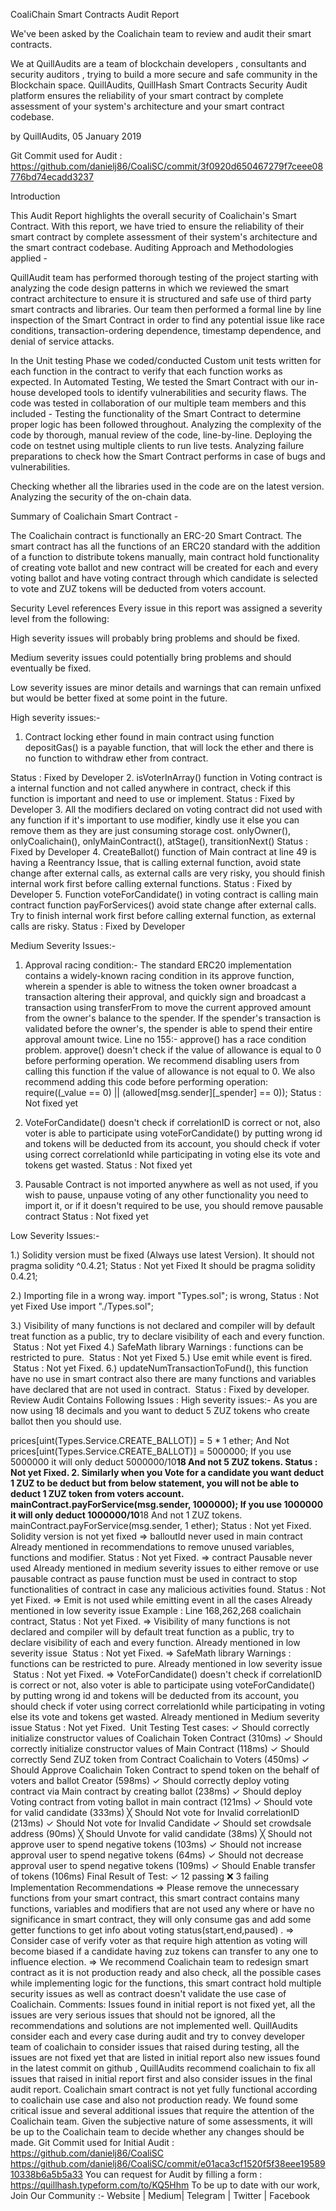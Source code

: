 CoaliChain Smart Contracts Audit Report

We've been asked by the Coalichain team to review and audit their smart contracts.

We at QuillAudits are a team of blockchain developers , consultants and security auditors , trying to build a more secure and safe community in the Blockchain space. QuillAudits, QuillHash Smart Contracts Security Audit platform ensures the reliability of your smart contract by complete assessment of your system's architecture and your smart contract codebase.

by QuillAudits, 05 January 2019

Git Commit used for Audit :
https://github.com/danielj86/CoaliSC/commit/3f0920d650467279f7ceee08776bd74ecadd3237

Introduction

This Audit Report highlights the overall security of Coalichain's Smart Contract. With this report, we have tried to ensure the reliability of their smart contract by complete assessment of their system's architecture and the smart contract codebase.
Auditing Approach and Methodologies applied -

QuillAudit team has performed thorough testing of the project starting with analyzing the code design patterns in which we reviewed the smart contract architecture to ensure it is structured and safe use of third party smart contracts and libraries.
Our team then performed a formal line by line inspection of the Smart Contract in order to find any potential issue like race conditions, transaction-ordering dependence, timestamp dependence, and denial of service attacks.

In the Unit testing Phase we coded/conducted Custom unit tests written for each function in the contract to verify that each function works as expected. In Automated Testing, We tested the Smart Contract with our in-house developed tools to identify vulnerabilities and security flaws.
The code was tested in collaboration of our multiple team members and this included -
Testing the functionality of the Smart Contract to determine proper logic has been followed throughout.
Analyzing the complexity of the code by thorough, manual review of the code, line-by-line.
Deploying the code on testnet using multiple clients to run live tests.
Analyzing failure preparations to check how the Smart Contract performs in case of bugs and vulnerabilities.

Checking whether all the libraries used in the code are on the latest version.
Analyzing the security of the on-chain data.

Summary of Coalichain Smart Contract -

The Coalichain contract is functionally an ERC-20 Smart Contract. The smart contract has all the functions of an ERC20 standard with the addition of a function to distribute tokens manually, main contract hold functionality of creating vote ballot and new contract will be created for each and every voting ballot and have voting contract through which candidate is selected to vote and ZUZ tokens will be deducted from voters account.

Security Level references
Every issue in this report was assigned a severity level from the following:

High severity issues will probably bring problems and should be fixed.

Medium severity issues could potentially bring problems and should eventually be fixed.

Low severity issues are minor details and warnings that can remain unfixed but would be better fixed at 
some point in the future.

High severity issues:-

1. Contract locking ether found in main contract using function depositGas() is a payable function, that will lock the ether and there is no function to withdraw ether from contract.

Status : Fixed by Developer
2.  isVoterInArray() function in Voting contract is a internal function and not called anywhere in contract, check if this function is important and need to use or implement.
Status : Fixed by Developer
3. All the modifiers declared on voting contract did not used with any function if it's important to use modifier, kindly use it else you can remove them as they are just consuming storage cost.
onlyOwner(), onlyCoalichain(), onlyMainContract(), atStage(), transitionNext()
Status : Fixed by Developer
4. CreateBallot() function of Main contract at line 49 is having a Reentrancy Issue, that is calling external function, avoid state change after external calls, as external calls are very risky, you should finish internal work first before calling external functions.
Status : Fixed by Developer
5. Function voteForCandidate() in voting contract is calling main contract function payForServices() avoid state change after external calls. Try to finish internal work first before calling external function, as external calls are risky.
Status : Fixed by Developer

Medium Severity Issues:-

1. Approval racing condition:- The standard ERC20 implementation contains a widely-known racing condition in its approve function, wherein a spender is able to witness the token owner broadcast a transaction altering their approval, and quickly sign and broadcast a transaction using transferFrom to move the current approved amount from the owner's balance to the spender. If the spender's transaction is validated before the owner's, the spender is able to spend their entire approval amount twice.
Line no 155:- approve() has a race condition problem.
approve() doesn't check if the value of allowance is equal to 0 before performing operation.
We recommend disabling users from calling this function if the value of allowance is not equal to 0.
We also recommend adding this code before performing operation:
require((_value == 0) || (allowed[msg.sender][_spender] == 0));
Status : Not fixed yet

2. VoteForCandidate() doesn't check if correlationID is correct or not, also voter is able to participate using voteForCandidate() by putting wrong id and tokens will be deducted from its account, you should check if voter using correct correlationId while participating in voting else its vote and tokens get wasted.
Status : Not fixed yet

3. Pausable Contract is not imported anywhere as well as not used, if you wish to pause, unpause voting of any other functionality you need to import it, or if it doesn't required to be use, you should remove pausable contract
Status : Not fixed yet

Low Severity Issues:-

1.) Solidity version must be fixed (Always use latest Version).
It should not pragma solidity ^0.4.21;
Status : Not yet Fixed
It should be pragma solidity 0.4.21;

2.) Importing file in a wrong way.
import "Types.sol"; is wrong,
Status : Not yet Fixed
Use import "./Types.sol";

3.) Visibility of many functions is not declared and compiler will by default treat function as a public, try to declare visibility of each and every function.
 Status : Not yet Fixed
4.) SafeMath library Warnings : functions can be restricted to pure.
 Status : Not yet Fixed
5.) Use emit while event is fired.
 Status : Not yet Fixed.
6.) updateNumTransactionToFund(), this function have no use in smart contract also there are many functions and variables have declared that are not used in contract.
 Status : Fixed by developer.
Review Audit Contains Following Issues :
High severity issues:-
As you are now using 18 decimals and you want to deduct 5 ZUZ tokens who create ballot then you should use.

prices[uint(Types.Service.CREATE_BALLOT)] = 5 * 1 ether;
And Not
prices[uint(Types.Service.CREATE_BALLOT)] = 5000000;
If you use 5000000 it will only deduct 5000000/10**18
And not 5 ZUZ tokens.
Status : Not yet Fixed.
2. Similarly when you Vote for a candidate you want deduct 1 ZUZ to be deduct but from below statement, you will not be able to deduct 1 ZUZ token from voters account.
mainContract.payForService(msg.sender, 1000000);
If you use 1000000 it will only deduct 1000000/10**18
And not 1 ZUZ tokens.
mainContract.payForService(msg.sender, 1 ether);
Status : Not yet Fixed.
Solidity version is not yet fixed
=> balloutId never used in main contract
Already mentioned in recommendations to remove unused variables, functions and modifier.
Status : Not yet Fixed.
=> contract Pausable never used
Already mentioned in medium severity issues to either remove or use pausable contract as pause function must be used in contract to stop functionalities of contract in case any malicious activities found.
Status : Not yet Fixed.
=> Emit is not used while emitting event in all the cases
Already mentioned in low severity issue
Example :
Line 168,262,268 coalichain contract,
Status : Not yet Fixed.
=> Visibility of many functions is not declared and compiler will by default treat function as a public, try to declare visibility of each and every function.
Already mentioned in low severity issue
 Status : Not yet Fixed.
=> SafeMath library Warnings : functions can be restricted to pure.
Already mentioned in low severity issue
 Status : Not yet Fixed.
=> VoteForCandidate() doesn't check if correlationID is correct or not, also voter is able to participate using voteForCandidate() by putting wrong id and tokens will be deducted from its account, you should check if voter using correct correlationId while participating in voting else its vote and tokens get wasted.
Already mentioned in Medium severity issue
Status : Not yet Fixed.
 Unit Testing
Test cases:
✓ Should correctly initialize constructor values of Coalichain Token Contract (310ms)
✓ Should correctly initialize constructor values of Main Contract (118ms)
✓ Should correctly Send ZUZ token from Contract Coalichain to Voters (450ms)
✓ Should Approve Coalichain Token Contract to spend token on the behalf of voters and ballot Creator (598ms)
✓ Should correctly deploy voting contract via Main contract by creating ballot (238ms)
✓ Should deploy Voting contract from voting ballot in main contract (121ms)
✓ Should vote for valid candidate (333ms)
╳ Should Not vote for Invalid correlationID (213ms)
✓ Should Not vote for Invalid Candidate
✓ Should set crowdsale address (90ms)
╳ Should Unvote for valid candidate (38ms)
╳ Should not approve user to spend negative tokens (103ms)
✓ Should not increase approval user to spend negative tokens (64ms)
✓ Should not decrease approval user to spend negative tokens (109ms)
✓ Should Enable transfer of tokens (106ms)
Final Result of Test:
✓ 12 passing
❌ 3 failing
Implementation Recommendations
=> Please remove the unnecessary functions from your smart contract, this smart contract contains many functions, variables and modifiers that are not used any where or have no significance in smart contract, they will only consume gas and add some getter functions to get info about voting status(start,end,paused) .
=> Consider case of verify voter as that require high attention as voting will become biased if a candidate having zuz tokens can transfer to any one to influence election.
=> We recommend Coalichain team to redesign smart contract as it is not production ready and also check, all the possible cases while implementing logic for the functions, this smart contract hold multiple security issues as well as contract doesn't validate the use case of Coalichain.
Comments:
Issues found in initial report is not fixed yet, all the issues are very serious issues that should not be ignored, all the recommendations and solutions are not implemented well.
QuillAudits consider each and every case during audit and try to convey developer team of coalichain to consider issues that raised during testing, all the issues are not fixed yet that are listed in initial report also new issues found in the latest commit on github , QuillAudits recommend coalichain to fix all issues that raised in initial report first and also consider issues in the final audit report.
Coalichain smart contract is not yet fully functional according to coalichain use case and also not production ready.
We found some critical issue and several additional issues that require the attention of the Coalichain team. Given the subjective nature of some assessments, it will be up to the Coalichain team to decide whether any changes should be made.
Git Commit used for Initial Audit :
https://github.com/danielj86/CoaliSC
https://github.com/danielj86/CoaliSC/commit/e01aca3cf1520f5f38eee1958910338b6a5b5a33
You can request for Audit by filling a form : 
https://quillhash.typeform.com/to/KQ5Hhm
To be up to date with our work, Join Our Community :-
Website | Medium| Telegram | Twitter | Facebook

